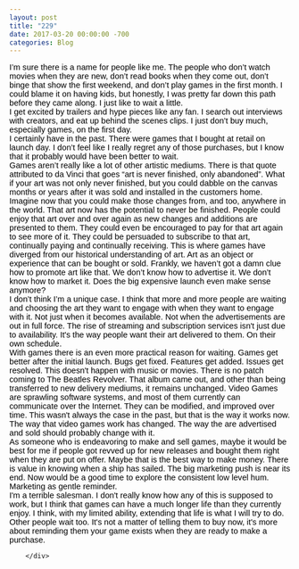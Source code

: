 ```yaml
---
layout: post
title: "229"
date: 2017-03-20 00:00:00 -700
categories: Blog
---
```


<div class="blog-content">
				<div class="paragraph"><span style="font-size: 11pt; font-family: Arial; color: rgb(0, 0, 0); background-color: transparent; vertical-align: baseline;">I&rsquo;m sure there is a name for people like me. The people who don&rsquo;t watch movies when they are new, don&rsquo;t read books when they come out, don&rsquo;t binge that show the first weekend, and don&rsquo;t play games in the first month. I could blame it on having kids, but honestly, I was pretty far down this path before they came along. I just like to wait a little.</span><br><span></span><span style="font-size: 11pt; font-family: Arial; color: rgb(0, 0, 0); background-color: transparent; vertical-align: baseline;">I get excited by trailers and hype pieces like any fan. I search out interviews with creators, and eat up behind the scenes clips. I just don&rsquo;t buy much, especially games, on the first day. </span><br><span></span><span style="font-size: 11pt; font-family: Arial; color: rgb(0, 0, 0); background-color: transparent; vertical-align: baseline;">I certainly have in the past. There were games that I bought at retail on launch day. I don&rsquo;t feel like I really regret any of those purchases, but I know that it probably would have been better to wait.</span><br><span></span><span style="font-size: 11pt; font-family: Arial; color: rgb(0, 0, 0); background-color: transparent; vertical-align: baseline;">Games aren&rsquo;t really like a lot of other artistic mediums. There is that quote attributed to da Vinci that goes &ldquo;art is never finished, only abandoned&rdquo;. What if your art was not only never finished, but you could dabble on the canvas months or years after it was sold and installed in the customers home. Imagine now that you could make those changes from, and too, anywhere in the world. That art now has the potential to never be finished. People could enjoy that art over and over again as new changes and additions are presented to them. They could even be encouraged to pay for that art again to see more of it. They could be persuaded to subscribe to that art, continually paying and continually receiving. This is where games have diverged from our historical understanding of art. Art as an object or experience that can be bought or sold. Frankly, we haven&rsquo;t got a damn clue how to promote art like that. We don&rsquo;t know how to advertise it. We don&rsquo;t know how to market it. Does the big expensive launch even make sense anymore?</span><br><span></span><span style="font-size: 11pt; font-family: Arial; color: rgb(0, 0, 0); background-color: transparent; vertical-align: baseline;">I don&rsquo;t think I&rsquo;m a unique case. I think that more and more people are waiting and choosing the art they want to engage with when they want to engage with it. Not just when it becomes available. Not when the advertisements are out in full force. The rise of streaming and subscription services isn't just due to availability. It's the way people want their art delivered to them. On their own schedule.</span><br><span></span><span style="font-size: 11pt; font-family: Arial; color: rgb(0, 0, 0); background-color: transparent; vertical-align: baseline;">With games there is an even more practical reason for waiting. Games get better after the initial launch. Bugs get fixed. Features get added. Issues get resolved. This doesn't happen with music or movies. There is no patch coming to The Beatles Revolver. That album came out, and other than being transferred to new delivery mediums, it remains unchanged. Video Games are sprawling software systems, and most of them currently can communicate over the Internet. They can be modified, and  improved over time. This wasn't always the case in the past, but that is the way it works now. The way that video games work has changed. The way the are advertised and sold should probably change with it.</span><br><span></span><span style="font-size: 11pt; font-family: Arial; color: rgb(0, 0, 0); background-color: transparent; vertical-align: baseline;">As someone who is endeavoring to make and sell games, maybe it would be best for me if people got revved up for new releases and bought them right when they are put on offer. Maybe that is the best way to make money. There is value in knowing when a ship has sailed. The big marketing push is near its end. Now would be a good time to explore the consistent low level hum. Marketing as gentle reminder.</span><br><span></span><span style="font-size: 11pt; font-family: Arial; color: rgb(0, 0, 0); background-color: transparent; vertical-align: baseline;">I'm a terrible salesman. I don't really know how any of this is supposed to work, but I think that games can have a much longer life than they currently enjoy. I think, with my limited ability, extending that life is what I will try to do. Other people wait too. It's not a matter of telling them to buy now, it's more about reminding them your game exists when they are ready to make a purchase.</span></div>

		</div>
        